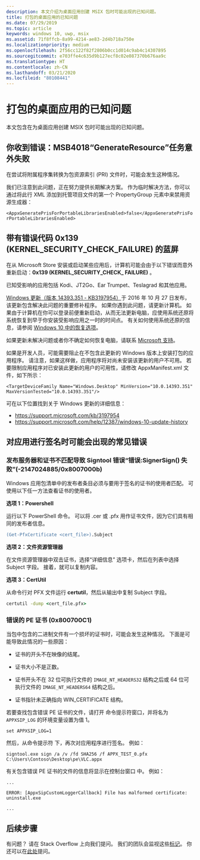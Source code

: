 ```yaml
---
description: 本文介绍为桌面应用创建 MSIX 包时可能出现的已知问题。
title: 打包的桌面应用的已知问题
ms.date: 07/29/2019
ms.topic: article
keywords: windows 10, uwp, msix
ms.assetid: 71f8ffcb-8a99-4214-ae83-2d4b718a750e
ms.localizationpriority: medium
ms.openlocfilehash: 2f56cc122f82f2806b0cc1d014c9ab4c14307895
ms.sourcegitcommit: e703ffe4c635d9b127ecf8c02e087370b676aa9c
ms.translationtype: HT
ms.contentlocale: zh-CN
ms.lasthandoff: 03/21/2020
ms.locfileid: "80108441"
---
```

# <a name="known-issues-with-packaged-desktop-apps"></a>打包的桌面应用的已知问题

本文包含在为桌面应用创建 MSIX 包时可能出现的已知问题。

## <a name="you-receive-the-error----msb4018-the-generateresource-task-failed-unexpectedly"></a>你收到错误：MSB4018“GenerateResource”任务意外失败

在尝试将附属程序集转换为包资源索引 (PRI) 文件时，可能会发生这种情况。

我们已注意到此问题，正在努力提供长期解决方案。 作为临时解决方法，你可以通过将此行 XML 添加到托管项目文件的第一个 PropertyGroup 元素中来禁用资源生成器：

``<AppxGeneratePrisForPortableLibrariesEnabled>false</AppxGeneratePrisForPortableLibrariesEnabled>``

## <a name="blue-screen-with-error-code-0x139-kernel_security_check_failure"></a>带有错误代码 0x139 (KERNEL_SECURITY_CHECK_FAILURE) 的蓝屏

在从 Microsoft Store 安装或启动某些应用后，计算机可能会由于以下错误而意外重新启动：**0x139 (KERNEL\_SECURITY\_CHECK\_ FAILURE)** 。

已知受影响的应用包括 Kodi、JT2Go、Ear Trumpet、Teslagrad 和其他应用。

[Windows 更新（版本 14393.351 - KB3197954）](https://support.microsoft.com/kb/3197954)于 2016 年 10 月 27 日发布，该更新包含解决此问题的重要修补程序。 如果你遇到此问题，请更新计算机。 如果由于计算机在你可以登录前便重新启动，从而无法更新电脑，应使用系统还原将系统恢复到早于你安装受影响应用之一时的时间点。 有关如何使用系统还原的信息，请参阅 [Windows 10 中的恢复选项](https://support.microsoft.com/help/12415/windows-10-recovery-options)。

如果更新未解决问题或者你不确定如何恢复电脑，请联系 [Microsoft 支持](https://support.microsoft.com/contactus/)。

如果是开发人员，可能需要阻止在不包含此更新的 Windows 版本上安装打包的应用程序。 请注意，如果这样做，应用程序将对尚未安装该更新的用户不可用。 若要限制应用程序对已安装此更新的用户的可用性，请修改 AppxManifest.xml 文件，如下所示：

```<TargetDeviceFamily Name="Windows.Desktop" MinVersion="10.0.14393.351" MaxVersionTested="10.0.14393.351"/>```

可在以下位置找到关于 Windows 更新的详细信息：
* https://support.microsoft.com/kb/3197954
* https://support.microsoft.com/help/12387/windows-10-update-history

## <a name="common-errors-that-can-appear-when-you-sign-your-app"></a>对应用进行签名时可能会出现的常见错误

### <a name="publisher-and-cert-mismatch-causes-signtool-error-error-signersign-failed--21470248850x8007000b"></a>发布服务器和证书不匹配导致 Signtool 错误“错误:SignerSign() 失败”(-2147024885/0x8007000b)

Windows 应用包清单中的发布者条目必须与要用于签名的证书的使用者匹配。  可使用以下任一方法查看证书的使用者。

**选项 1：Powershell**

运行以下 PowerShell 命令。 可以将 .cer 或 .pfx 用作证书文件，因为它们具有相同的发布者信息。

```ps
(Get-PfxCertificate <cert_file>).Subject
```

**选项 2：文件资源管理器**

在文件资源管理器中双击证书，选择“详细信息”  选项卡，然后在列表中选择 Subject  字段。 接着，就可以复制内容。

**选项 3：CertUtil**

从命令行对 PFX 文件运行 **certutil**，然后从输出中复制 Subject 字段。 

```cmd
certutil -dump <cert_file.pfx>
```

<a id="bad-pe-cert" />

### <a name="bad-pe-certificate-0x800700c1"></a>错误的 PE 证书 (0x800700C1)

当包中包含的二进制文件有一个损坏的证书时，可能会发生这种情况。 下面是可能导致此情况的一些原因：

* 证书的开头不在映像的结尾。  

* 证书大小不是正数。

* 证书开头不在 32 位可执行文件的 `IMAGE_NT_HEADERS32` 结构之后或 64 位可执行文件的 `IMAGE_NT_HEADERS64` 结构之后。

* 证书指针未正确指向 WIN_CERTIFICATE 结构。

若要查找包含错误 PE 证书的文件，请打开  命令提示符窗口，并将名为 `APPXSIP_LOG` 的环境变量设置为值 1。

```
set APPXSIP_LOG=1
```

然后，从命令提示符  下，再次对应用程序进行签名。 例如：

```
signtool.exe sign /a /v /fd SHA256 /f APPX_TEST_0.pfx C:\Users\Contoso\Desktop\pe\VLC.appx
```

有关包含错误 PE 证书的文件的信息将显示在控制台窗口  中。 例如：

```
...

ERROR: [AppxSipCustomLoggerCallback] File has malformed certificate: uninstall.exe

...   
```

## <a name="next-steps"></a>后续步骤

有问题？ 请在 Stack Overflow 上向我们提问。 我们的团队会监视这些[标记](https://stackoverflow.com/questions/tagged/project-centennial+or+desktop-bridge)。 你还可以在[此处](https://social.msdn.microsoft.com/Forums/en-US/home?filter=alltypes&sort=relevancedesc&searchTerm=%5BDesktop%20Converter%5D)提问。
